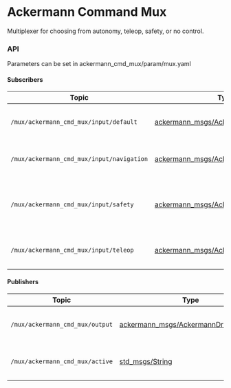 # Ackermann Command Mux 
Multiplexer for choosing from autonomy, teleop, safety, or no control.

### API
Parameters can be set in ackermann_cmd_mux/param/mux.yaml

#### Subscribers
Topic | Type | Description
------|------|------------
`/mux/ackermann_cmd_mux/input/default`| [ackermann_msgs/AckermannDriveStamped](http://docs.ros.org/api/ackermann_msgs/html/msg/AckermannDriveStamped.html) |Default input to car if not input control  
`/mux/ackermann_cmd_mux/input/navigation`| [ackermann_msgs/AckermannDriveStamped](http://docs.ros.org/api/ackermann_msgs/html/msg/AckermannDriveStamped.html) |Controller's input channel to drive car  
`/mux/ackermann_cmd_mux/input/safety`| [ackermann_msgs/AckermannDriveStamped](http://docs.ros.org/api/ackermann_msgs/html/msg/AckermannDriveStamped.html) |Safety controller's input channel. Currently null 
`/mux/ackermann_cmd_mux/input/teleop`| [ackermann_msgs/AckermannDriveStamped](http://docs.ros.org/api/ackermann_msgs/html/msg/AckermannDriveStamped.html) |Teleop controller's input channel  

#### Publishers
Topic | Type | Description
------|------|------------
`/mux/ackermann_cmd_mux/output`| [ackermann_msgs/AckermannDriveStamped](http://docs.ros.org/api/ackermann_msgs/html/msg/AckermannDriveStamped.html) |Output of muxed inputs topics
`/mux/ackermann_cmd_mux/active`| [std_msgs/String](http://docs.ros.org/api/std_msgs/html/msg/String.html) |Which input is the current output 
